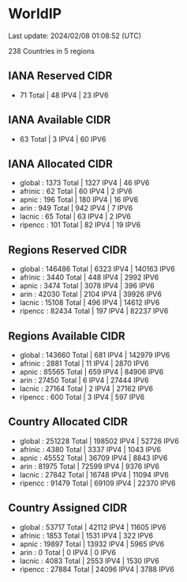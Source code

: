 # WorldIP

Last update: 2024/02/08 01:08:52 (UTC)

238 Countries in 5 regions

## IANA Reserved CIDR

- 71 Total | 48 IPV4 | 23 IPV6

## IANA Available CIDR

- 63 Total | 3 IPV4 | 60 IPV6

## IANA Allocated CIDR

- global : 1373 Total | 1327 IPV4 | 46 IPV6
- afrinic : 62 Total | 60 IPV4 | 2 IPV6
- apnic : 196 Total | 180 IPV4 | 16 IPV6
- arin : 949 Total | 942 IPV4 | 7 IPV6
- lacnic : 65 Total | 63 IPV4 | 2 IPV6
- ripencc : 101 Total | 82 IPV4 | 19 IPV6

## Regions Reserved CIDR

- global : 146486 Total | 6323 IPV4 | 140163 IPV6
- afrinic : 3440 Total | 448 IPV4 | 2992 IPV6
- apnic : 3474 Total | 3078 IPV4 | 396 IPV6
- arin : 42030 Total | 2104 IPV4 | 39926 IPV6
- lacnic : 15108 Total | 496 IPV4 | 14612 IPV6
- ripencc : 82434 Total | 197 IPV4 | 82237 IPV6

## Regions Available CIDR

- global : 143660 Total | 681 IPV4 | 142979 IPV6
- afrinic : 2881 Total | 11 IPV4 | 2870 IPV6
- apnic : 85565 Total | 659 IPV4 | 84906 IPV6
- arin : 27450 Total | 6 IPV4 | 27444 IPV6
- lacnic : 27164 Total | 2 IPV4 | 27162 IPV6
- ripencc : 600 Total | 3 IPV4 | 597 IPV6

## Country Allocated CIDR

- global : 251228 Total | 198502 IPV4 | 52726 IPV6
- afrinic : 4380 Total | 3337 IPV4 | 1043 IPV6
- apnic : 45552 Total | 36709 IPV4 | 8843 IPV6
- arin : 81975 Total | 72599 IPV4 | 9376 IPV6
- lacnic : 27842 Total | 16748 IPV4 | 11094 IPV6
- ripencc : 91479 Total | 69109 IPV4 | 22370 IPV6

## Country Assigned CIDR

- global : 53717 Total | 42112 IPV4 | 11605 IPV6
- afrinic : 1853 Total | 1531 IPV4 | 322 IPV6
- apnic : 19897 Total | 13932 IPV4 | 5965 IPV6
- arin : 0 Total | 0 IPV4 | 0 IPV6
- lacnic : 4083 Total | 2553 IPV4 | 1530 IPV6
- ripencc : 27884 Total | 24096 IPV4 | 3788 IPV6
